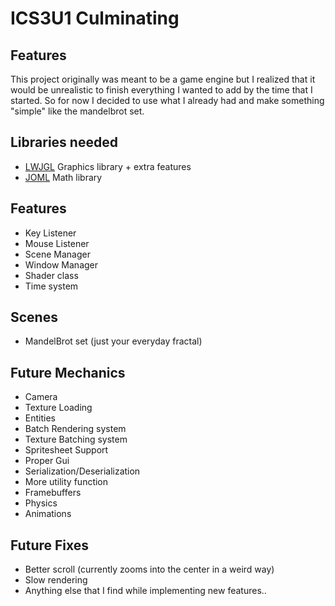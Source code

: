 # ICS3U1 Culminating

## Features

This project originally was meant to be a game engine but I realized that it would be unrealistic to finish everything I wanted to add  by the time that I started. So for now I decided to use what I already had and make something "simple" like the mandelbrot set.

## Libraries needed
* [LWJGL](https://github.com/LWJGL/lwjgl3/releases/tag/3.3.1) Graphics library + extra features
* [JOML](https://github.com/JOML-CI/JOML/releases/tag/1.10.5) Math library


## Features

* Key Listener
* Mouse Listener
* Scene Manager
* Window Manager
* Shader class
* Time system

## Scenes

* MandelBrot set (just your everyday fractal)

## Future Mechanics

* Camera
* Texture Loading
* Entities
* Batch Rendering system
* Texture Batching system
* Spritesheet Support
* Proper Gui
* Serialization/Deserialization
* More utility function
* Framebuffers
* Physics
* Animations

## Future Fixes

* Better scroll (currently zooms into the center in a weird way)
* Slow rendering
* Anything else that I find while implementing new features..

